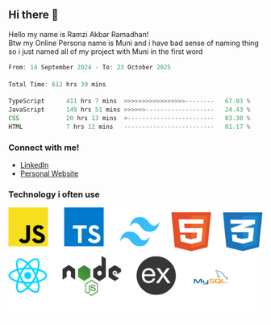 ## Hi there 👋
Hello my name is Ramzi Akbar Ramadhan!\
Btw my Online Persona name is Muni and i have bad sense of naming thing so i just named all of my project with Muni in the first word
<!--START_SECTION:Muni-->

```Javascript
From: 14 September 2024 - To: 23 October 2025

Total Time: 612 hrs 39 mins

TypeScript      411 hrs 7 mins  >>>>>>>>>>>>>>>>>--------   67.03 %
JavaScript      149 hrs 51 mins >>>>>>-------------------   24.43 %
CSS             20 hrs 13 mins  >------------------------   03.30 %
HTML            7 hrs 12 mins   -------------------------   01.17 %
```

<!--END_SECTION:Muni-->
### Connect with me!
* [LinkedIn](https://www.linkedin.com/in/ramzi-akbar-ramadhan-b8b05a243/)
* [Personal Website](https://www.muniporto.my.id/)
### Technology i often use
![Technology List](assets/techlist.png)

